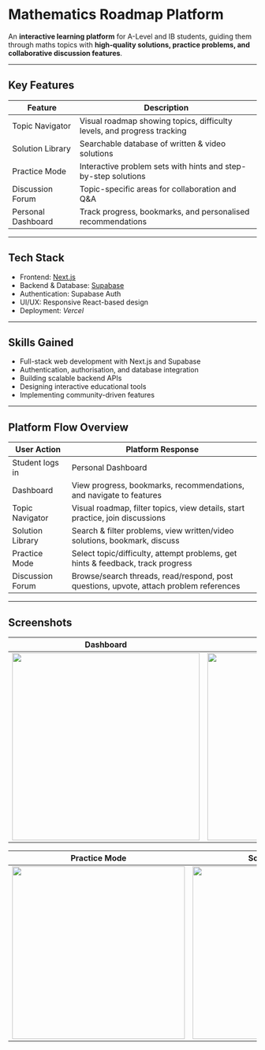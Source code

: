 # Mathematics Roadmap Platform

An **interactive learning platform** for A-Level and IB students, guiding them through maths topics with **high-quality solutions, practice problems, and collaborative discussion features**.

---

## Key Features

| Feature | Description |
|---------|-------------|
| Topic Navigator | Visual roadmap showing topics, difficulty levels, and progress tracking |
| Solution Library | Searchable database of written & video solutions |
| Practice Mode | Interactive problem sets with hints and step-by-step solutions |
| Discussion Forum | Topic-specific areas for collaboration and Q&A |
| Personal Dashboard | Track progress, bookmarks, and personalised recommendations |

---

## Tech Stack

- Frontend: [Next.js](https://nextjs.org/)  
- Backend & Database: [Supabase](https://supabase.com/)  
- Authentication: Supabase Auth  
- UI/UX: Responsive React-based design  
- Deployment: *Vercel*  

---

## Skills Gained

- Full-stack web development with Next.js and Supabase  
- Authentication, authorisation, and database integration  
- Building scalable backend APIs  
- Designing interactive educational tools  
- Implementing community-driven features  

---

## Platform Flow Overview

| User Action | Platform Response |
|-------------|-----------------|
| Student logs in | Personal Dashboard |
| Dashboard | View progress, bookmarks, recommendations, and navigate to features |
| Topic Navigator | Visual roadmap, filter topics, view details, start practice, join discussions |
| Solution Library | Search & filter problems, view written/video solutions, bookmark, discuss |
| Practice Mode | Select topic/difficulty, attempt problems, get hints & feedback, track progress |
| Discussion Forum | Browse/search threads, read/respond, post questions, upvote, attach problem references |

---

## Screenshots

| Dashboard | Topic Navigator |
|-----------|----------------|
| <img width="380" src="https://github.com/user-attachments/assets/1b2ff262-dbd0-4f30-b40b-0014f26cb769" /> | <img width="380" src="https://github.com/user-attachments/assets/5ad70379-6e3b-4830-bc01-a7a709e4465d" /> |

| Practice Mode | Solution Library |
|---------------|-----------------|
| <img src="https://github.com/user-attachments/assets/e35040d6-f13c-4f56-aa60-23ffc3f221a7" width="350" /> | <img src="https://github.com/user-attachments/assets/8ec8c940-7f70-42bd-8e44-29defa878dc1" width="350" /> |




